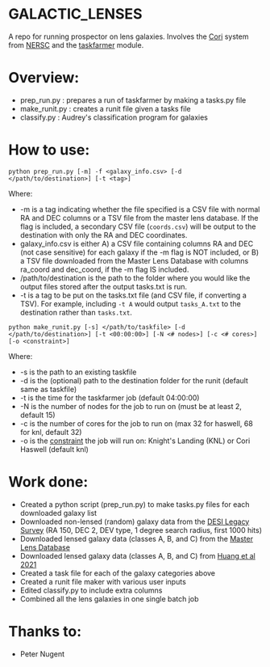 GALACTIC_LENSES
===============

A repo for running prospector on lens galaxies. Involves the [Cori](https://docs.nersc.gov/systems/cori/) system from [NERSC](https://www.nersc.gov/) and the [taskfarmer](https://docs.nersc.gov/jobs/workflow/taskfarmer/) module.

# Overview:
* prep_run.py : prepares a run of taskfarmer by making a tasks.py file
* make_runit.py : creates a runit file given a tasks file
* classify.py : Audrey's classification program for galaxies

# How to use:
`python prep_run.py [-m] -f <galaxy_info.csv> [-d </path/to/destination>] [-t <tag>]`

Where:
* -m is a tag indicating whether the file specified is a CSV file with normal RA and DEC columns or a TSV file from the master lens database. If the flag is included, a secondary CSV file (`coords.csv`) will be output to the destination with only the RA and DEC coordinates.
* galaxy_info.csv is either A) a CSV file containing columns RA and DEC (not case sensitive) for each galaxy if the -m flag is NOT included, or B) a TSV file downloaded from the Master Lens Database with columns ra_coord and dec_coord, if the -m flag IS included.
* /path/to/destination is the path to the folder where you would like the output files stored after the output tasks.txt is run.
* -t is a tag to be put on the tasks.txt file (and CSV file, if converting a TSV). For example, including `-t A` would output `tasks_A.txt` to the destination rather than `tasks.txt`.

`python make_runit.py [-s] </path/to/taskfile> [-d </path/to/destination>] [-t <00:00:00>] [-N <# nodes>] [-c <# cores>] [-o <constraint>]`

Where:
* -s is the path to an existing taskfile
* -d is the (optional) path to the destination folder for the runit (default same as taskfile)
* -t is the time for the taskfarmer job (default 04:00:00)
* -N is the number of nodes for the job to run on (must be at least 2, default 15)
* -c is the number of cores for the job to run on (max 32 for haswell, 68 for knl, default 32)
* -o is the [constraint](https://docs.nersc.gov/performance/knl/getting-started/) the job will run on: Knight's Landing (KNL) or Cori Haswell (default knl)

# Work done:
* Created a python script (prep_run.py) to make tasks.py files for each downloaded galaxy list
* Downloaded non-lensed (random) galaxy data from the [DESI Legacy Survey](https://datalab.noirlab.edu/query.php) (RA 150, DEC 2, DEV type, 1 degree search radius, first 1000 hits)
* Downloaded  lensed galaxy data (classes A, B, and C) from the [Master Lens Database](https://test.masterlens.org/search.php?)
* Downloaded lensed galaxy data (classes A, B, and C) from [Huang et al 2021](https://sites.google.com/usfca.edu/neuralens/publications/lens-candidates-huang-2020b?authuser=0)
* Created a task file for each of the galaxy categories above
* Created a runit file maker with various user inputs
* Edited classify.py to include extra columns
* Combined all the lens galaxies in one single batch job

# Thanks to:
* Peter Nugent